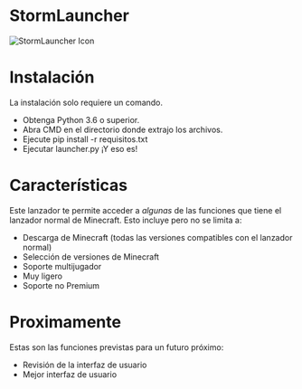 # StormLauncher
![StormLauncher Icon](/img/stormlauncher.png)

# Instalación
La instalación solo requiere un comando.
- Obtenga Python 3.6 o superior.
- Abra CMD en el directorio donde extrajo los archivos.
- Ejecute pip install -r requisitos.txt
- Ejecutar launcher.py
¡Y eso es!

# Características
Este lanzador te permite acceder a *algunas* de las funciones que tiene el lanzador normal de Minecraft. Esto incluye pero no se limita a:
- Descarga de Minecraft (todas las versiones compatibles con el lanzador normal)
- Selección de versiones de Minecraft
- Soporte multijugador
- Muy ligero
- Soporte no Premium

# Proximamente
Estas son las funciones previstas para un futuro próximo:
- Revisión de la interfaz de usuario
- Mejor interfaz de usuario
